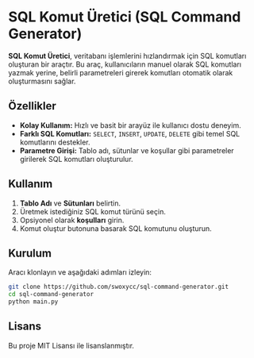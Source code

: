 # SQL Komut Üretici (SQL Command Generator)

**SQL Komut Üretici**, veritabanı işlemlerini hızlandırmak için SQL komutları oluşturan bir araçtır. Bu araç, kullanıcıların manuel olarak SQL komutları yazmak yerine, belirli parametreleri girerek komutları otomatik olarak oluşturmasını sağlar.

## Özellikler

- **Kolay Kullanım:** Hızlı ve basit bir arayüz ile kullanıcı dostu deneyim.
- **Farklı SQL Komutları:** `SELECT`, `INSERT`, `UPDATE`, `DELETE` gibi temel SQL komutlarını destekler.
- **Parametre Girişi:** Tablo adı, sütunlar ve koşullar gibi parametreler girilerek SQL komutları oluşturulur.

## Kullanım

1. **Tablo Adı** ve **Sütunları** belirtin.
2. Üretmek istediğiniz SQL komut türünü seçin.
3. Opsiyonel olarak **koşulları** girin.
4. Komut oluştur butonuna basarak SQL komutunu oluşturun.

## Kurulum

Aracı klonlayın ve aşağıdaki adımları izleyin:

```bash
git clone https://github.com/swoxycc/sql-command-generator.git
cd sql-command-generator
python main.py
```

## Lisans

Bu proje MIT Lisansı ile lisanslanmıştır.

